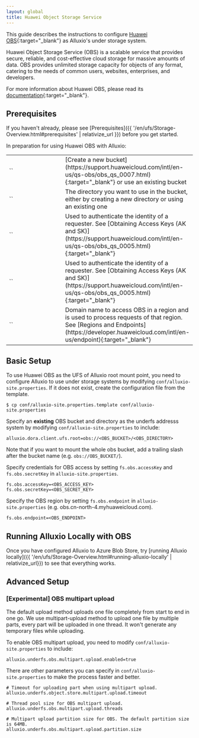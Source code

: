 ```yaml
---
layout: global
title: Huawei Object Storage Service
---
```



This guide describes the instructions to configure [Huawei OBS](https://www.huaweicloud.com/product/obs){:target="_blank"} as Alluxio's
under storage system.

Huawei Object Storage Service (OBS) is a scalable service that provides secure, reliable, and cost-effective cloud storage for massive amounts of data. OBS provides unlimited storage capacity for objects of any format, catering to the needs of common users, websites, enterprises, and developers.

For more information about Huawei OBS, please read its [documentation](https://support.huaweicloud.com/intl/en-us/obs/index.html){:target="_blank"}.

## Prerequisites

If you haven't already, please see [Prerequisites]({{ '/en/ufs/Storage-Overview.html#prerequisites' | relativize_url }}) before you get started.

In preparation for using Huawei OBS with Alluxio:
<table class="table table-striped">
    <tr>
        <td markdown="span" style="width:30%">`<OBS_BUCKET>`</td>
        <td markdown="span">[Create a new bucket](https://support.huaweicloud.com/intl/en-us/qs-obs/obs_qs_0007.html){:target="_blank"} or use an existing bucket</td>
    </tr>
    <tr>
        <td markdown="span" style="width:30%">`<OBS_DIRECTORY>`</td>
        <td markdown="span">The directory you want to use in the bucket, either by creating a new directory or using an existing one</td>
    </tr>
    <tr>
        <td markdown="span" style="width:30%">`<OBS_ACCESS_KEY>`</td>
        <td markdown="span">Used to authenticate the identity of a requester. See [Obtaining Access Keys (AK and SK)](https://support.huaweicloud.com/intl/en-us/qs-obs/obs_qs_0005.html){:target="_blank"}</td>
    </tr>
    <tr>
        <td markdown="span" style="width:30%">`<OBS_SECRET_KEY>`</td>
        <td markdown="span">Used to authenticate the identity of a requester. See [Obtaining Access Keys (AK and SK)](https://support.huaweicloud.com/intl/en-us/qs-obs/obs_qs_0005.html){:target="_blank"}</td>
    </tr>
    <tr>
        <td markdown="span" style="width:30%">`<OBS_ENDPOINT>`</td>
        <td markdown="span">Domain name to access OBS in a region and is used to process requests of that region. See [Regions and Endpoints](https://developer.huaweicloud.com/intl/en-us/endpoint){:target="_blank"}</td>
    </tr>
</table>

## Basic Setup

To use Huawei OBS as the UFS of Alluxio root mount point, you need to configure Alluxio to use under storage systems by modifying `conf/alluxio-site.properties`. If it does not exist, create the configuration file from the template.

```shell
$ cp conf/alluxio-site.properties.template conf/alluxio-site.properties
```

Specify an **existing** OBS bucket and directory as the underfs addresss system by modifying
`conf/alluxio-site.properties` to include:

```properties
alluxio.dora.client.ufs.root=obs://<OBS_BUCKET>/<OBS_DIRECTORY>
```

Note that if you want to mount the whole obs bucket, add a trailing slash after the bucket name
(e.g. `obs://OBS_BUCKET/`).

Specify credentials for OBS access by setting `fs.obs.accessKey` and `fs.obs.secretKey` in
`alluxio-site.properties`.

```properties
fs.obs.accessKey=<OBS_ACCESS_KEY>
fs.obs.secretKey=<OBS_SECRET_KEY>
```

Specify the OBS region by setting `fs.obs.endpoint` in `alluxio-site.properties` (e.g. obs.cn-north-4.myhuaweicloud.com).

```properties
fs.obs.endpoint=<OBS_ENDPOINT>
```

## Running Alluxio Locally with OBS

Once you have configured Alluxio to Azure Blob Store, try [running Alluxio locally]({{ '/en/ufs/Storage-Overview.html#running-alluxio-locally' | relativize_url}}) to see that everything works.

## Advanced Setup

### [Experimental] OBS multipart upload

The default upload method uploads one file completely from start to end in one go. We use multipart-upload method to upload one file by multiple parts, every part will be uploaded in one thread. It won't generate any temporary files while uploading.

To enable OBS multipart upload, you need to modify `conf/alluxio-site.properties` to include:

```properties
alluxio.underfs.obs.multipart.upload.enabled=true
```

There are other parameters you can specify in `conf/alluxio-site.properties` to make the process faster and better.

```properties
# Timeout for uploading part when using multipart upload.
alluxio.underfs.object.store.multipart.upload.timeout
```
```properties
# Thread pool size for OBS multipart upload.
alluxio.underfs.obs.multipart.upload.threads
```
```properties
# Multipart upload partition size for OBS. The default partition size is 64MB. 
alluxio.underfs.obs.multipart.upload.partition.size
```



